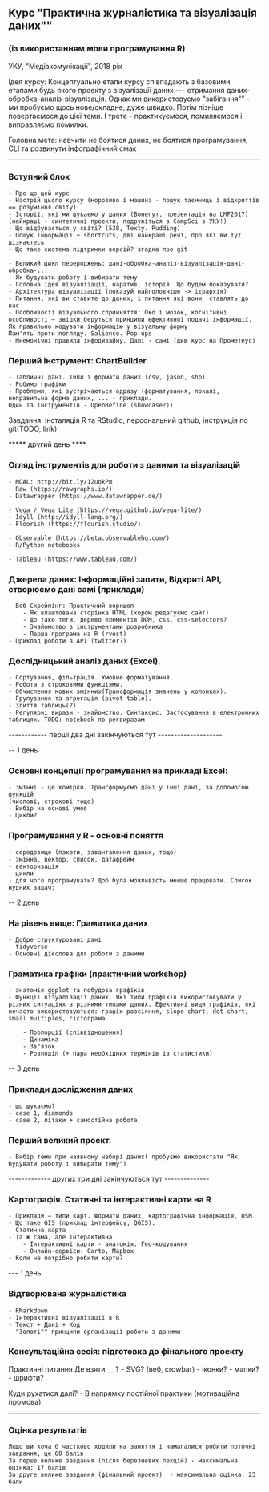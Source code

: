 ﻿## Курс "Практична журналістика та візуалізація даних""
### (із використанням мови програмування R)

УКУ, "Медіакомунікації", 2018 рік


Ідея курсу: Концептуально етапи курсу співпадають з базовими етапами будь якого проекту з візуалізації 
даних --- отримання даних-обробка-аналіз-візуалізація. Однак ми використовуємо "забігання"" - ми пробуємо щось нове/складне, дуже швидко. Потім пізніше повертаємося до цієї теми. І третє - практикуємося, помиляємося і виправляємо помилки.

Головна мета: навчити не боятися даних, не боятися програмування, CLI та розвинути інфографічний смак

***


### Вступний блок

 
    - Про що цей курс
    - Настрій цього курсу (морозиво і машина - пошук таємниць і відкриттів == розуміння світу)
    - Історії, які ми шукаємо у даних (Вонегут, презентація на LMF2017)
    (найкраші - синтетичні проекти, подружіться з CompSci з УКУ!)
    - Що відбувається у світі? (538, Texty. Pudding)
    - Пошук інформації + shortcuts, дві найкраші речі, про які ви тут дізнаєтесь
    - Що таке система підтримки версій? згадка про git 

    - Великий цикл перероджень: дані-обробка-аналіз-візуалізація-дані-обробка-...
    - Як будувати роботу і вибирати тему
    - Головна ідея візуалізації, наратив, історія. Що будем показувати? 
    - Архітектура візуалізації (показуй найголовніше -> ієрархія)
    - Питання, які ви ставите до даних, і питання які вони  ставлять до вас 
    - Особливості візуального сприйняття: Око і мозок, когнітивні особливості – звідки беруться принципи ефективної подачі інформації. Як правильно кодувати інформацію у візуальну форму
    Пам'ять проти погляду. Salience. Pop-ups
    - Мнемонічні правила інфодизайну. Далі - самі (див курс на Прометеус) 


### Перший інструмент: ChartBuilder. 
    - Табличні дані. Типи і формати даних (csv, jason, shp). 
    - Робимо графіки 
    - Проблеми, які зустрічаються одразу (форматування, локалі, неправильна форма даних, ... - приклади.
    Один із інструментів - OpenRefine (showcase?))


Завдання: інсталяція R та RStudio, персональний github, інструкція по git(TODO, link)


*****  другий день ****

### Огляд інструментів для роботи з даними та візуалізацій
    - MOAL: http://bit.ly/12uokPm  
    - Raw (https://rawgraphs.io/)
    - Datawrapper (https://www.datawrapper.de/)
    
    - Vega / Vega Lite (https://vega.github.io/vega-lite/)
    - Idyll (http://idyll-lang.org/)
    - Floorish (https://flourish.studio/)
    
    - Observable (https://beta.observablehq.com/)
    - R/Python notebooks

    - Tableau (https://www.tableau.com/)  
    
### Джерела даних: Інформаційні запити, Відкриті API, створюємо дані самі (приклади)
    - Веб-Скрейпінг: Практичний воркшоп 
        - Як влаштована сторінка HTML (хором редагуємо сайт) 
        - Що таке теги, дерево елементів DOM, css, css-selectors?
        - Знайомство з інструментами розробника
        - Перша програма на R (rvest)
    - Приклад роботи з API (twitter?)


### Дослідницький аналіз даних (Excel). 
    - Сортування, фільтрація. Умовне форматування.
    - Робота з строковими функціями. 
    - Обчислення нових змінних(Трансформація значень у колонках). 
    - Групування та агрегація (pivot table).
    - Злиття таблиць(?)
    - Регулярні вирази - знайомство. Синтаксис. Застосування в електронних таблицях. TODO: notebook по регвиразам


------------ перші два дні закінчуються тут --------------------

-- 1 день

### Основні концепції програмування на прикладі Excel:
    - Змінні - це комірки. Трансформуємо дані у інші дані, за допомогою функцій 
    (числові, строкові тощо)
    - Вибір на основі умов
    - Цикли?

### Програмування у R - основні поняття
    - середовище (пакети, завантаження даних, тощо)
    - змінна, вектор, список, датафрейм
    - векторизація
    - цикли
    - для чого програмувати? Щоб була можливість менше працювати. Список нудних задач:

-- 2 день
### На рівень вище: Граматика даних
    - Добре структуровані дані
    - tidyverse 
    - Основні дієслова для роботи з даними


### Граматика графіки (практичний workshop)
    - анатомія ggplot та побудова графіків
    - Функції візуалізації даних. Які типи графіків використовувати у різних ситуаціях з різними типами даних. Ефективні види графіків, які нечасто використовуються: графік розсіяння, slope chart, dot chart, small multiples, гістограма

        - Пропорції (співвідношення) 
        - Динаміка
        - Зв"язок
        - Розподіл (+ пара необхідних термінів із статистики)

-- 3 день

### Приклади дослідження даних 
    - що шукаємо?
    - case 1, diamonds
    - case 2, літаки + самостійна робота

### Перший великий проект. 
    - Вибір теми при наявному наборі даних( пробуємо використати "Як будувати роботу і вибирати тему")

------------- других три дні закінчуються тут --------------

### Картографія. Статичні та інтерактивні карти на R
    - Приклади – типи карт. Формати даних, картографічна інформація, OSM 
    - Що таке GIS (приклад інтерфейсу, QGIS). 
    - Статична карта 
    - Та ж сама, але інтерактивна
        - Інтерактивні карти - анатомія. Гео-кодування 
        - Онлайн-сервіси: Carto, Mapbox
    - Коли не потрібно робити карти? 

--- 1 день

### Відтворювана журналістика
    - RMarkdown
    - Інтерактивні візуалізації в R
    - Текст + Дані + Код
    - "Золоті"" принципи організації роботи з даними


### Консультаційна сесія: підготовка до фінального проекту

Практичні питання
Де взяти __ ?
    - SVG? (веб, crowbar) 
    - іконки?
    - мапки?
    - шрифти?

Куди рухатися далі? 
    - В напрямку постійної практики (мотиваційна промова)



***

### Оцінка результатів

    Якщо ви хоча б частково ходили на заняття і намагалися робити поточні завдання, це 60 балів
    За перше велике завдання (після березневих лекцій) - максимальна оцінка: 17 балів
    За друге велике завдання (фінальний проект)  - максимальна оцінка: 23 бали 
